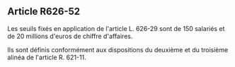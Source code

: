 Article R626-52
----
Les seuils fixés en application de l'article L. 626-29 sont de 150 salariés et
de 20 millions d'euros de chiffre d'affaires.

Ils sont définis conformément aux dispositions du deuxième et du troisième
alinéa de l'article R. 621-11.
